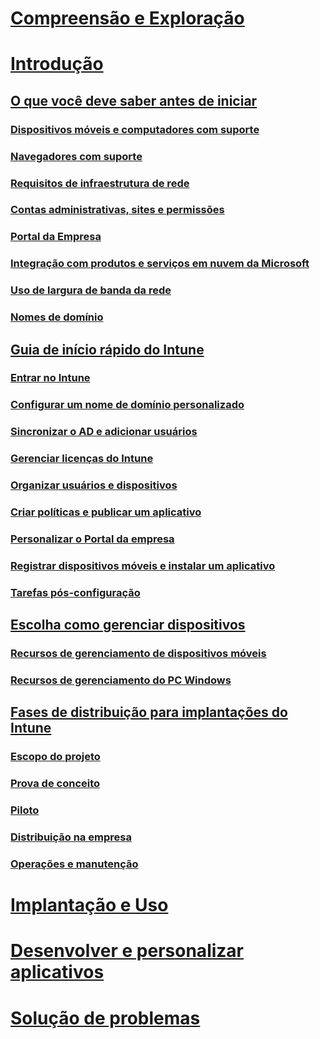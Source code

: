 # [Compreensão e Exploração](/intune/understand-explore/introduction-to-microsoft-intune)

# [Introdução](what-to-know-before-you-start-microsoft-intune.md)
## [O que você deve saber antes de iniciar ](what-to-know-before-you-start-microsoft-intune.md)
### [Dispositivos móveis e computadores com suporte](supported-mobile-devices-and-computers.md)
### [Navegadores com suporte](supported-web-browsers.md)
### [Requisitos de infraestrutura de rede](network-infrastructure-requirements-for-microsoft-intune.md)
### [Contas administrativas, sites e permissões](administrative-accounts-websites-perms.md)
### [Portal da Empresa](microsoft-intune-company-portal.md)
### [Integração com produtos e serviços em nuvem da Microsoft](integration-with-cloud-services.md)
### [Uso de largura de banda da rede](network-bandwidth-use.md)
### [Nomes de domínio](domain-names-for-microsoft-intune.md)

## [Guia de início rápido do Intune](start-with-a-paid-subscription-to-microsoft-intune.md)
### [Entrar no Intune](start-with-a-paid-subscription-to-microsoft-intune-step-1.md)
### [Configurar um nome de domínio personalizado](start-with-a-paid-subscription-to-microsoft-intune-step-2.md)
### [Sincronizar o AD e adicionar usuários](start-with-a-paid-subscription-to-microsoft-intune-step-3.md)
### [Gerenciar licenças do Intune](start-with-a-paid-subscription-to-microsoft-intune-step-4.md)
### [Organizar usuários e dispositivos](start-with-a-paid-subscription-to-microsoft-intune-step-5.md)
### [Criar políticas e publicar um aplicativo](start-with-a-paid-subscription-to-microsoft-intune-step-6.md)
### [Personalizar o Portal da empresa](start-with-a-paid-subscription-to-microsoft-intune-step-7.md)
### [Registrar dispositivos móveis e instalar um aplicativo](start-with-a-paid-subscription-to-microsoft-intune-step-8.md)
### [Tarefas pós-configuração](post-configuration-tasks.md)

## [Escolha como gerenciar dispositivos](choose-how-to-manage-devices.md)
### [Recursos de gerenciamento de dispositivos móveis](mobile-device-management-capabilities-in-microsoft-intune.md)
### [Recursos de gerenciamento do PC Windows](windows-pc-management-capabilities-in-microsoft-intune.md)

## [Fases de distribuição para implantações do Intune](rollout-phases-for-microsoft-intune-deployment.md)
### [Escopo do projeto](project-scope.md)
### [Prova de conceito](proof-of-concept.md)
### [Piloto](pilot.md)
### [Distribuição na empresa](enterprise-rollout.md)
### [Operações e manutenção](operations-and-maintenance.md)

<!-- # [Plan and Design](/intune/plan-design/ways-to-do-enterprise-mobility) -->
# [Implantação e Uso](/intune/deploy-use/overview-of-device-and-app-lifecycles-in-microsoft-intune)
# [Desenvolver e personalizar aplicativos](/intune/develop/intune-app-sdk)
# [Solução de problemas](/intune/troubleshoot/general-troubleshooting-tips-for-microsoft-intune)


<!--HONumber=Jun16_HO3-->


